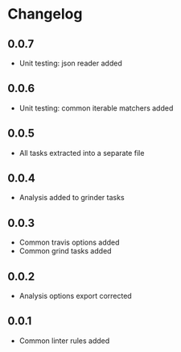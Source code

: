 # Changelog

## 0.0.7
- Unit testing: json reader added

## 0.0.6
- Unit testing: common iterable matchers added

## 0.0.5
- All tasks extracted into a separate file

## 0.0.4
- Analysis added to grinder tasks

## 0.0.3
- Common travis options added
- Common grind tasks added

## 0.0.2
- Analysis options export corrected

## 0.0.1
- Common linter rules added